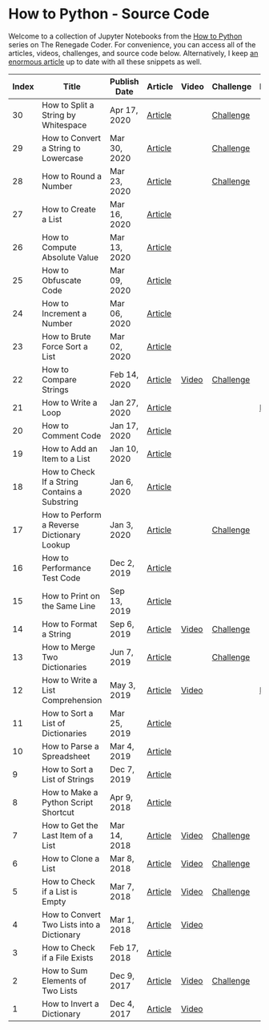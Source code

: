 # How to Python - Source Code

Welcome to a collection of Jupyter Notebooks from the [How to Python][1] series on The Renegade Coder. For convenience, you can access all of the articles, videos, challenges, and source code below. Alternatively, I keep [an enormous article][25] up to date with all these snippets as well.

| Index | Title | Publish Date | Article | Video | Challenge | Notebook |
|-------|-------|--------------|---------|-------|-----------|----------|
| 30 | How to Split a String by Whitespace | Apr 17, 2020 | [Article][34] | | [Challenge][45] | |
| 29 | How to Convert a String to Lowercase | Mar 30, 2020 | [Article][33] | | [Challenge][44] | |
| 28 | How to Round a Number | Mar 23, 2020 | [Article][32] | | [Challenge][54] | |
| 27 | How to Create a List | Mar 16, 2020 | [Article][31] | | | |
| 26 | How to Compute Absolute Value | Mar 13, 2020 | [Article][30] | | | |
| 25 | How to Obfuscate Code | Mar 09, 2020 | [Article][29] | | | |
| 24 | How to Increment a Number | Mar 06, 2020 | [Article][28] | | | |
| 23 | How to Brute Force Sort a List | Mar 02, 2020 | [Article][27] | | | |
| 22 | How to Compare Strings | Feb 14, 2020 | [Article][26] | [Video][43] | [Challenge][46] | |
| 21 | How to Write a Loop | Jan 27, 2020 | [Article][4] | | | [Notebook][24] | 
| 20 | How to Comment Code | Jan 17, 2020 | [Article][5] | | | |
| 19 | How to Add an Item to a List | Jan 10, 2020 | [Article][6] | | | |
| 18 | How to Check If a String Contains a Substring | Jan 6, 2020 | [Article][7] | | | |
| 17 | How to Perform a Reverse Dictionary Lookup | Jan 3, 2020 | [Article][8] | | [Challenge][48] | |
| 16 | How to Performance Test Code | Dec 2, 2019 | [Article][9] | | | |
| 15 | How to Print on the Same Line | Sep 13, 2019 | [Article][10] | | | |
| 14 | How to Format a String | Sep 6, 2019 | [Article][11] | [Video][42] | [Challenge][53] | |
| 13 | How to Merge Two Dictionaries | Jun 7, 2019 | [Article][12] | | [Challenge][47] | |
| 12 | How to Write a List Comprehension | May 3, 2019 | [Article][2] | [Video][39] | | [Notebook][3] |
| 11 | How to Sort a List of Dictionaries | Mar 25, 2019 | [Article][13] | | | |
| 10 | How to Parse a Spreadsheet | Mar 4, 2019 | [Article][14] | | | |
| 9 | How to Sort a List of Strings | Dec 7, 2019 | [Article][15] | | | |
| 8 | How to Make a Python Script Shortcut | Apr 9, 2018 | [Article][16] | | | |
| 7 | How to Get the Last Item of a List | Mar 14, 2018 | [Article][17] | [Video][41] | [Challenge][52] | |
| 6 | How to Clone a List | Mar 8, 2018 | [Article][18] | [Video][40] | [Challenge][51] | |
| 5 | How to Check if a List is Empty | Mar 7, 2018 | [Article][19] | [Video][35] | [Challenge][49] | | 
| 4 | How to Convert Two Lists into a Dictionary | Mar 1, 2018 | [Article][20] | [Video][38] | | |
| 3 | How to Check if a File Exists | Feb 17, 2018 | [Article][21] | | | |
| 2 | How to Sum Elements of Two Lists | Dec 9, 2017 | [Article][22] | [Video][37] | [Challenge][50] | |
| 1 | How to Invert a Dictionary | Dec 4, 2017 | [Article][23] | [Video][36] | | |

[1]: https://therenegadecoder.com/series/how-to-python/
[2]: https://therenegadecoder.com/code/how-to-write-a-list-comprehension-in-python/
[3]: https://colab.research.google.com/github/TheRenegadeCoder/how-to-python-code/blob/master/notebooks/how_to_write_a_list_comprehension.ipynb
[4]: https://therenegadecoder.com/code/how-to-write-a-loop-in-python/
[5]: https://therenegadecoder.com/code/how-to-comment-code-in-python/
[6]: https://therenegadecoder.com/code/how-to-add-an-item-to-a-list-in-python/
[7]: https://therenegadecoder.com/code/how-to-check-if-a-string-contains-a-substring-in-python/
[8]: https://therenegadecoder.com/code/how-to-perform-a-reverse-dictionary-lookup-in-python/
[9]: https://therenegadecoder.com/code/how-to-performance-test-python-code/
[10]: https://therenegadecoder.com/code/how-to-print-on-the-same-line-in-python/
[11]: https://therenegadecoder.com/code/how-to-format-a-string-in-python/
[12]: https://therenegadecoder.com/code/how-to-merge-two-dictionaries-in-python/
[13]: https://therenegadecoder.com/code/how-to-sort-a-list-of-dictionaries-in-python/
[14]: https://therenegadecoder.com/code/how-to-parse-a-spreadsheet-in-python/
[15]: https://therenegadecoder.com/code/how-to-sort-a-list-of-strings-in-python/
[16]: https://therenegadecoder.com/code/how-to-make-a-python-script-shortcut-with-arguments/
[17]: https://therenegadecoder.com/code/how-to-get-the-last-item-of-a-list-in-python/
[18]: https://therenegadecoder.com/code/how-to-clone-a-list-in-python/
[19]: https://therenegadecoder.com/code/how-to-check-if-a-list-is-empty-in-python/
[20]: https://therenegadecoder.com/code/how-to-convert-two-lists-into-a-dictionary-in-python/
[21]: https://therenegadecoder.com/code/how-to-check-if-a-file-exists-in-python/
[22]: https://therenegadecoder.com/code/how-to-sum-elements-of-two-lists-in-python/
[23]: https://therenegadecoder.com/code/how-to-invert-a-dictionary-in-python/
[24]: https://colab.research.google.com/github/TheRenegadeCoder/how-to-python-code/blob/master/notebooks/how_to_write_a_loop.ipynb
[25]: https://therenegadecoder.com/code/python-code-snippets-for-everyday-problems/
[26]: https://therenegadecoder.com/code/how-to-compare-strings-in-python/
[27]: https://therenegadecoder.com/code/how-to-brute-force-sort-a-list-in-python/
[28]: https://therenegadecoder.com/code/how-to-increment-a-number-in-python/
[29]: https://therenegadecoder.com/code/how-to-obfuscate-code-in-python/
[30]: https://therenegadecoder.com/code/how-to-compute-absolute-value-in-python/
[31]: https://therenegadecoder.com/code/how-to-create-a-list-in-python/
[32]: https://therenegadecoder.com/code/how-to-round-a-number-in-python/
[33]: https://therenegadecoder.com/code/how-to-convert-a-string-to-lowercase-in-python/
[34]: https://therenegadecoder.com/code/how-to-split-a-string-by-whitespace-in-python/
[35]: https://www.youtube.com/watch?v=k1lE5QxNAM4
[36]: https://www.youtube.com/watch?v=lN5qX73H2Bc
[37]: https://www.youtube.com/watch?v=-ueWDzP88eQ
[38]: https://www.youtube.com/watch?v=SPmFkdfD_Ho
[39]: https://www.youtube.com/watch?v=AEG8D4h7kls
[40]: https://www.youtube.com/watch?v=ZMCte_LHml0
[41]: https://www.youtube.com/watch?v=wAJ1Nlk-T7w
[42]: https://www.youtube.com/watch?v=qZMYur8VRlU
[43]: https://www.youtube.com/watch?v=EO1_Pa6wSQs
[44]: https://twitter.com/RenegadeCoder94/status/1264975318126919680
[45]: https://twitter.com/RenegadeCoder94/status/1264971395747979265
[46]: https://twitter.com/RenegadeCoder94/status/1261037244493770756
[47]: https://twitter.com/RenegadeCoder94/status/1255254175832780800
[48]: https://twitter.com/RenegadeCoder94/status/1251974523018260486
[49]: https://twitter.com/RenegadeCoder94/status/1251963427842654218
[50]: https://twitter.com/RenegadeCoder94/status/1251952416205033473
[51]: https://twitter.com/RenegadeCoder94/status/1251764535716990976
[52]: https://twitter.com/RenegadeCoder94/status/1251753023858188292
[53]: https://twitter.com/RenegadeCoder94/status/1251746937080029184
[54]: https://twitter.com/RenegadeCoder94/status/1269750560368078848
